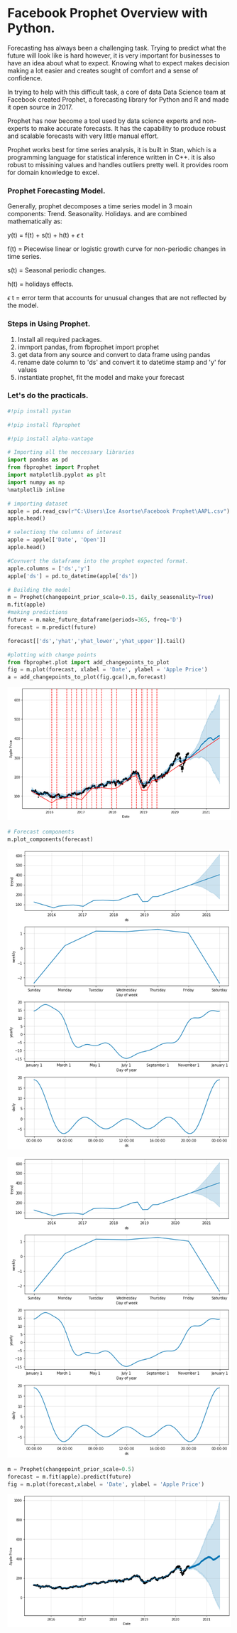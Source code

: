 # Facebook Prophet Overview with Python.

Forecasting has always been a challenging task. Trying to predict what the future will look like is hard however, it is very important for businesses to have an idea about what to expect. Knowing what to expect makes decision making a lot easier and creates sought of comfort and a sense of confidence.

In trying to help with this difficult task, a core of data Data Science team at Facebook created Prophet, a forecasting library for Python and R and made it open source in 2017.

Prophet has now become a tool used by data science experts and non-experts to make accurate forecasts. It has the capability to produce robust and scalable forecasts with very little manual effort. 

Prophet works best for time series analysis, it is built in Stan, which is a programming language for statistical inference written in C++.
it is also robust to missining values and handles outliers pretty well.
it provides room for domain knowledge to excel. 

### Prophet Forecasting Model.

Generally, prophet decomposes a time series model in 3 moain components:
Trend.
Seasonality.
Holidays.
and are combined mathematically as:

  y(t) = f(t) + s(t) + h(t) + $\epsilon$ t 

f(t) = Piecewise linear or logistic growth curve for non-periodic changes in time series.

s(t) = Seasonal periodic changes.

h(t) = holidays effects.

$\epsilon$ t = error term that accounts for unusual changes that are not reflected by the model.

### Steps in Using Prophet.

1. Install all required packages.
2. immport pandas, from fbprophet import prophet
3. get data from any source and convert to data frame using pandas
4. rename date column to 'ds' and convert it to datetime stamp and 'y' for values
5. instantiate prophet, fit the model and make your forecast




### Let's do the practicals.


```python
#!pip install pystan
```


```python
#!pip install fbprophet
```


```python
#!pip install alpha-vantage
```


```python
# Importing all the neccessary libraries
import pandas as pd
from fbprophet import Prophet
import matplotlib.pyplot as plt
import numpy as np
%matplotlib inline
```


```python
# importing dataset 
apple = pd.read_csv(r"C:\Users\Ice Asortse\Facebook Prophet\AAPL.csv")
apple.head()
```




```python
# selectiong the columns of interest
apple = apple[['Date', 'Open']]
apple.head()
```




```python
#Covnvert the dataframe into the prophet expected format.
apple.columns = ['ds','y']
apple['ds'] = pd.to_datetime(apple['ds'])
```


```python
# Building the model
m = Prophet(changepoint_prior_scale=0.15, daily_seasonality=True)
m.fit(apple)
#making predictions
future = m.make_future_dataframe(periods=365, freq='D')
forecast = m.predict(future)
```


```python
forecast[['ds','yhat','yhat_lower','yhat_upper']].tail()
```




```python
#plotting with change points
from fbprophet.plot import add_changepoints_to_plot
fig = m.plot(forecast, xlabel = 'Date', ylabel = 'Apple Price')
a = add_changepoints_to_plot(fig.gca(),m,forecast)
```


![png](output_11_0.png)



```python
# Forecast components
m.plot_components(forecast)
```




![png](output_12_0.png)




![png](output_12_1.png)



```python
m = Prophet(changepoint_prior_scale=0.5)
forecast = m.fit(apple).predict(future)
fig = m.plot(forecast,xlabel = 'Date', ylabel = 'Apple Price')
```



![png](output_13_1.png)



```python

```
